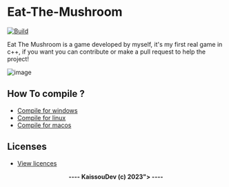 # Eat-The-Mushroom

[![Build](https://github.com/kaissouDev/Eat-the-Mushroom/actions/workflows/build.yml/badge.svg)](https://github.com/kaissouDev/Eat-the-Mushroom/actions/workflows/build.yml)

Eat The Mushroom 
is a game developed by myself, 
it's my first real game in c++, 
if you want you can contribute or make a pull request to help the project!

![image](https://github.com/kaissouDev/Eat-the-Mushroom/assets/93447388/5c84a3ee-6cce-4b31-b757-d560f2f626ca)

## <b>How To compile ?</b>

- [Compile for windows](https://github.com/kaissouDev/Eat-the-Mushroom/master/docs/compile-linux.md)
- [Compile for linux](https://github.com/kaissouDev/Eat-the-Mushroom/master/docs/compile-windows.md)
- [Compile for macos](https://github.com/kaissouDev/Eat-the-Mushroom/master/docs/compile-windows.md)

## <b>Licenses</b>

- [View licences](https://github.com/kaissouDev/Eat-the-Mushroom/master/docs/license.md)




<div align="center"><b>---- KaissouDev (c) 2023"> ----</b></div>